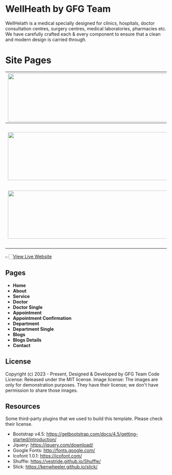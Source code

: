 # WellHeath by GFG Team
WellHelath is a medical specially designed for clinics, hospitals, doctor consultation centres, surgery centres, medical laboratories, pharmacies etc. We have carefully crafted each & every component to ensure that a clean and modern design is carried through.

#  Site Pages 


| [<img src="https://user-images.githubusercontent.com/96344136/232247094-dc4f0ad5-2f61-4b90-8e37-30d8da69d8b4.jpg" width=2000px height=150px>](https://theme.abhishekgoyal8.repl.co/) | [<img src="https://user-images.githubusercontent.com/96344136/232247087-c7976c9b-0f86-4650-a4a1-8c232dbfe9e2.jpg" width=2000px height=150px>](https://theme.abhishekgoyal8.repl.co/about.html) | [<img src="https://user-images.githubusercontent.com/96344136/232247075-52dc27da-0263-41bd-ba38-8e1bf7fea99b.jpg" width=2000px height=150px>](https://theme.abhishekgoyal8.repl.co/service.html) | [<img src="https://user-images.githubusercontent.com/96344136/232247101-2b8240a9-1a52-4dce-9c54-d4e9d7359265.jpg" width=2000px height=150px>](https://theme.abhishekgoyal8.repl.co/doctor.html) |
|:---:|:---:|:---:|:---:|
| **Home**  | **About**  | **Service** | **Doctor** |
| [<img src="https://user-images.githubusercontent.com/96344136/232248335-86e97b43-0bc9-4edf-9e4e-e17a7f0c75bc.jpg" width=2000px height=150px>](https://theme.abhishekgoyal8.repl.co/doctor-single.html) | [<img src="https://user-images.githubusercontent.com/96344136/232248413-5de120d3-d4be-4b14-9cf0-3100f46a19cd.jpg" width=2000px height=150px>](https://theme.abhishekgoyal8.repl.co/appoinment.html) | [<img src="https://user-images.githubusercontent.com/96344136/232248453-22e4d5e4-401f-4550-86ef-8b4b00c9a8ed.jpg" width=2000px height=150px>](https://theme.abhishekgoyal8.repl.co/department.html) | [<img src="https://user-images.githubusercontent.com/96344136/232248596-c05c2c40-f6e0-4e8c-8188-39adbf7d2d95.jpg" width=2000px height=150px>](https://theme.abhishekgoyal8.repl.co/department-single.html) |
| **Doctor Single**  | **Appoinment**  | **Department** | **Department Single** |
| [<img src="https://user-images.githubusercontent.com/96344136/232248584-0a44c635-9dc6-487b-b8c0-30034c2b633f.jpg" width=2000px height=150px>](https://theme.abhishekgoyal8.repl.co/blog-sidebar.html) | [<img src="https://user-images.githubusercontent.com/96344136/232248579-50bef44a-8838-42b4-a702-665d3032b507.jpg" width=2000px height=150px>](https://theme.abhishekgoyal8.repl.co/blog-single.html) | [<img src="https://user-images.githubusercontent.com/96344136/232247081-cbe892a5-5f3f-4b3c-ac4c-7bc417da27e2.jpg" width=2000px height=150px>](https://theme.abhishekgoyal8.repl.co/contact.html) | 
| **Blogs**  | **Blogs Details**  | **Contact** |


👉🏻[View Live Website](https://theme.abhishekgoyal8.repl.co/)

## Pages

* **Home**
* **About**
* **Service**
* **Doctor**
* **Doctor Single**
* **Appointment**
* **Appointment Confirmation**
* **Department**
* **Department Single**
* **Blogs**
* **Blogs Details**
* **Contact**

## License

Copyright (c) 2023 - Present, Designed & Developed by GFG Team 
Code License: Released under the MIT license.
Image license: The images are only for demonstration purposes. They have their license; we don't have permission to share those images.

## Resources

Some third-party plugins that we used to build this template. Please check their license.
*	Bootstrap v4.5: https://getbootstrap.com/docs/4.5/getting-started/introduction/
*	Jquery: https://jquery.com/download/
*	Google Fonts: http://fonts.google.com/
*	Icofont 1.0.1: https://icofont.com/
*	Shuffle: https://vestride.github.io/Shuffle/
*	Slick: https://kenwheeler.github.io/slick/
